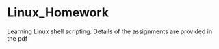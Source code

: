 # Linux_Homework
Learning Linux shell scripting. Details of the assignments are provided in the pdf
